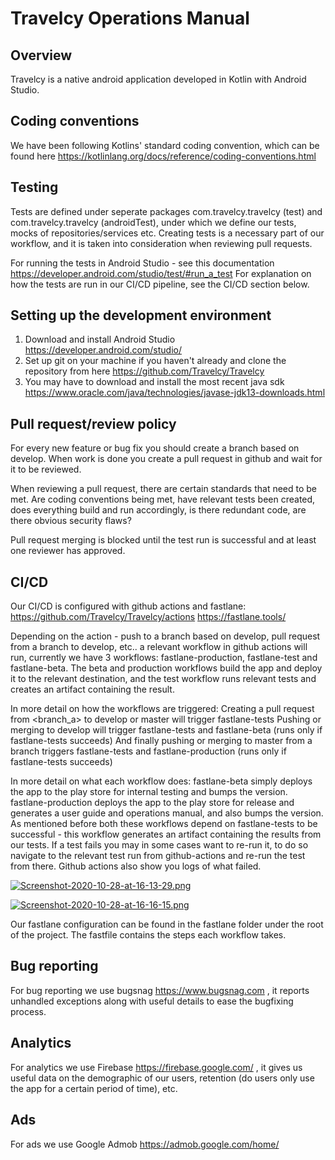# Travelcy Operations Manual

## Overview
Travelcy is a native android application developed in Kotlin with Android Studio.

## Coding conventions
We have been following Kotlins' standard coding convention, which can be found here https://kotlinlang.org/docs/reference/coding-conventions.html

## Testing
Tests are defined under seperate packages com.travelcy.travelcy (test) and com.travelcy.travelcy (androidTest), under which we define our tests, mocks of repositories/services etc.
Creating tests is a necessary part of our workflow, and it is taken into consideration when reviewing pull requests.

For running the tests in Android Studio - see this documentation https://developer.android.com/studio/test/#run_a_test 
For explanation on how the tests are run in our CI/CD pipeline, see the CI/CD section below.

## Setting up the development environment
1. Download and install Android Studio https://developer.android.com/studio/
2. Set up git on your machine if you haven't already and clone the repository from here https://github.com/Travelcy/Travelcy
3. You may have to download and install the most recent java sdk https://www.oracle.com/java/technologies/javase-jdk13-downloads.html

## Pull request/review policy
For every new feature or bug fix you should create a branch based on develop. When work is done you create a pull request in github and wait for it to be reviewed.

When reviewing a pull request, there are certain standards that need to be met. Are coding conventions being met, have relevant tests been created, does everything build and run accordingly, is there redundant code, are there obvious security flaws?

Pull request merging is blocked until the test run is successful and at least one reviewer has approved.

## CI/CD
Our CI/CD is configured with github actions and fastlane: https://github.com/Travelcy/Travelcy/actions
https://fastlane.tools/ 

Depending on the action - push to a branch based on develop, pull request from a branch to develop, etc.. a relevant workflow in github actions will run, currently we have 3 workflows: fastlane-production, fastlane-test and fastlane-beta. The beta and production workflows build the app and deploy it to the relevant destination, and the test workflow runs relevant tests and creates an artifact containing the result.

In more detail on how the workflows are triggered:
Creating a pull request from <branch_a> to develop or master will trigger fastlane-tests
Pushing or merging to develop will trigger fastlane-tests and fastlane-beta (runs only if fastlane-tests succeeds)
And finally pushing or merging to master from a branch triggers fastlane-tests and fastlane-production (runs only if fastlane-tests succeeds)

In more detail on what each workflow does:
fastlane-beta simply deploys the app to the play store for internal testing and bumps the version.
fastlane-production deploys the app to the play store for release and generates a user guide and operations manual, and also bumps the version.
As mentioned before both these workflows depend on fastlane-tests to be successful - this workflow generates an artifact containing the results from our tests. If a test fails you may in some cases want to re-run it, to do so navigate to the relevant test run from github-actions and re-run the test from there. Github actions also show you logs of what failed.

[![Screenshot-2020-10-28-at-16-13-29.png](https://i.postimg.cc/sxDqYSkY/Screenshot-2020-10-28-at-16-13-29.png)](https://postimg.cc/k6zT9VXG)

[![Screenshot-2020-10-28-at-16-16-15.png](https://i.postimg.cc/HxjPjHXz/Screenshot-2020-10-28-at-16-16-15.png)](https://postimg.cc/qhVGZPm6)

Our fastlane configuration can be found in the fastlane folder under the root of the project. The fastfile contains the steps each workflow takes.


## Bug reporting
For bug reporting we use bugsnag https://www.bugsnag.com , it reports unhandled exceptions along with useful details to ease the bugfixing process.

## Analytics
For analytics we use Firebase https://firebase.google.com/ , it gives us useful data on the demographic of our users, retention (do users only use the app for a certain period of time), etc.

## Ads
For ads we use Google Admob https://admob.google.com/home/ 
